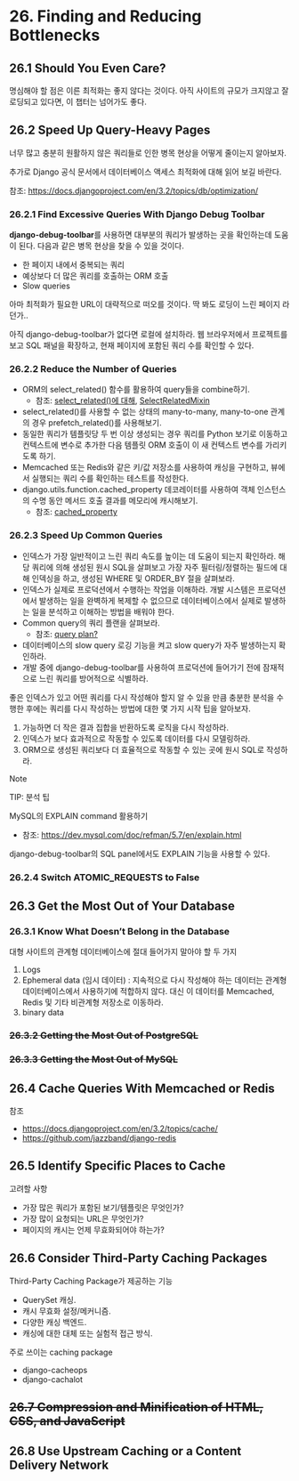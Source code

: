 # 26. Finding and Reducing Bottlenecks

## 26.1 Should You Even Care?

명심해야 할 점은 이른 최적화는 좋지 않다는 것이다. 아직 사이트의 규모가 크지않고 잘 로딩되고 있다면, 이 챕터는 넘어가도 좋다.

## 26.2 Speed Up Query-Heavy Pages

너무 많고 충분히 원활하지 않은 쿼리들로 인한 병목 현상을 어떻게 줄이는지 알아보자.

추가로 Django 공식 문서에서 데이터베이스 액세스 최적화에 대해 읽어 보길 바란다.

참조: https://docs.djangoproject.com/en/3.2/topics/db/optimization/

### 26.2.1 Find Excessive Queries With Django Debug Toolbar

**django-debug-toolbar**를 사용하면 대부분의 쿼리가 발생하는 곳을 확인하는데 도움이 된다. 다음과 같은 병목 현상을 찾을 수 있을 것이다.

- 한 페이지 내에서 중복되는 쿼리
- 예상보다 더 많은 쿼리를 호출하는 ORM 호출
- Slow queries

아마 최적화가 필요한 URL이 대략적으로 떠오를 것이다. 딱 봐도 로딩이 느린 페이지 라던가..

아직 django-debug-toolbar가 없다면 로컬에 설치하라. 웹 브라우저에서 프로젝트를 보고 SQL 패널을 확장하고, 현재 페이지에 포함된 쿼리 수를 확인할 수 있다.

### 26.2.2 Reduce the Number of Queries

- ORM의 select_related() 함수를 활용하여 query들을 combine하기.
    - 참조: [select_related()에 대해](https://velog.io/@rosewwross/Django-selectrelated-%EC%99%80-prefetchedrelated%EB%A5%BC-%EC%82%AC%EC%9A%A9%ED%95%9C-%EB%8D%B0%EC%9D%B4%ED%84%B0-%EC%B0%B8%EC%A1%B0), [SelectRelatedMixin](https://django-braces.readthedocs.io/en/v1.2.0/other.html#selectrelatedmixin)
- select_related()를 사용할 수 없는 상태의 many-to-many, many-to-one 관계의 경우 prefetch_related()를 사용해보기.
- 동일한 쿼리가 템플릿당 두 번 이상 생성되는 경우 쿼리를 Python 보기로 이동하고 컨텍스트에 변수로 추가한 다음 템플릿 ORM 호출이 이 새 컨텍스트 변수를 가리키도록 하기.
- Memcached 또는 Redis와 같은 키/값 저장소를 사용하여 캐싱을 구현하고, 뷰에서 실행되는 쿼리 수를 확인하는 테스트를 작성한다.
- django.utils.function.cached_property 데코레이터를 사용하여 객체 인스턴스의 수명 동안 메서드 호출 결과를 메모리에 캐시해보기.
    - 참조: [cached_property](https://americanopeople.tistory.com/317)

### 26.2.3 Speed Up Common Queries

- 인덱스가 가장 일반적이고 느린 쿼리 속도를 높이는 데 도움이 되는지 확인하라. 해당 쿼리에 의해 생성된 원시 SQL을 살펴보고 가장 자주 필터링/정렬하는 필드에 대해 인덱싱을 하고, 생성된 WHERE 및 ORDER_BY 절을 살펴보라.
- 인덱스가 실제로 프로덕션에서 수행하는 작업을 이해하라. 개발 시스템은 프로덕션에서 발생하는 일을 완벽하게 복제할 수 없으므로 데이터베이스에서 실제로 발생하는 일을 분석하고 이해하는 방법을 배워야 한다.
- Common query의 쿼리 플랜을 살펴보라.
    - 참조: [query plan?](https://ibks-platform.tistory.com/374)
- 데이터베이스의 slow query 로깅 기능을 켜고 slow query가 자주 발생하는지 확인하라.
- 개발 중에 django-debug-toolbar를 사용하여 프로덕션에 들어가기 전에 잠재적으로 느린 쿼리를 방어적으로 식별하라.

좋은 인덱스가 있고 어떤 쿼리를 다시 작성해야 할지 알 수 있을 만큼 충분한 분석을 수행한 후에는 쿼리를 다시 작성하는 방법에 대한 몇 가지 시작 팁을 알아보자.

1. 가능하면 더 작은 결과 집합을 반환하도록 로직을 다시 작성하라.
2. 인덱스가 보다 효과적으로 작동할 수 있도록 데이터를 다시 모델링하라.
3. ORM으로 생성된 쿼리보다 더 효율적으로 작동할 수 있는 곳에 원시 SQL로 작성하라.

> [!NOTE]
> TIP: 분석 팁
>
> MySQL의 EXPLAIN command 활용하기
> - 참조: https://dev.mysql.com/doc/refman/5.7/en/explain.html
>
> django-debug-toolbar의 SQL panel에서도 EXPLAIN 기능을 사용할 수 있다.

### 26.2.4 Switch ATOMIC_REQUESTS to False

## 26.3 Get the Most Out of Your Database

### 26.3.1 Know What Doesn’t Belong in the Database

대형 사이트의 관계형 데이터베이스에 절대 들어가지 말아야 할 두 가지
1. Logs
2. Ephemeral data (임시 데이터) : 지속적으로 다시 작성해야 하는 데이터는 관계형 데이터베이스에서 사용하기에 적합하지 않다. 대신 이 데이터를 Memcached, Redis 및 기타 비관계형 저장소로 이동하라.
3. binary data

### ~~26.3.2 Getting the Most Out of PostgreSQL~~
### ~~26.3.3 Getting the Most Out of MySQL~~

## 26.4 Cache Queries With Memcached or Redis

참조
- https://docs.djangoproject.com/en/3.2/topics/cache/
- https://github.com/jazzband/django-redis

## 26.5 Identify Specific Places to Cache

고려할 사항
- 가장 많은 쿼리가 포함된 보기/템플릿은 무엇인가?
- 가장 많이 요청되는 URL은 무엇인가?
- 페이지의 캐시는 언제 무효화되어야 하는가?

## 26.6 Consider Third-Party Caching Packages

Third-Party Caching Package가 제공하는 기능
- QuerySet 캐싱.
- 캐시 무효화 설정/메커니즘.
- 다양한 캐싱 백엔드.
- 캐싱에 대한 대체 또는 실험적 접근 방식.

주로 쓰이는 caching package
- django-cacheops
- django-cachalot

## ~~26.7 Compression and Minification of HTML, CSS, and JavaScript~~

## 26.8 Use Upstream Caching or a Content Delivery Network